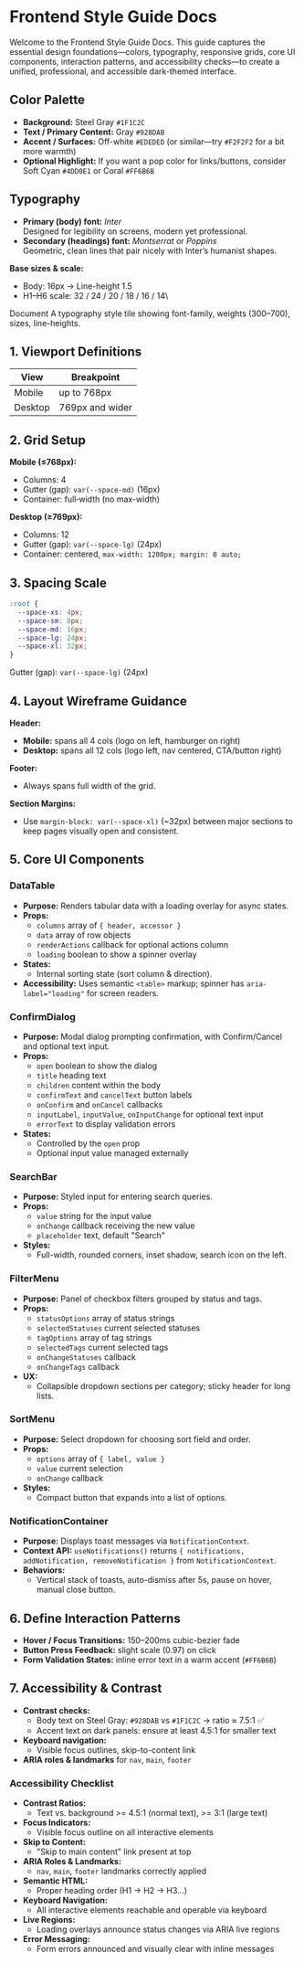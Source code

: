 # Frontend Style Guide Docs

Welcome to the Frontend Style Guide Docs. This guide captures the essential design foundations—colors, typography, responsive grids, core UI components, interaction patterns, and accessibility checks—to create a unified, professional, and accessible dark-themed interface.

## Color Palette

- **Background:** Steel Gray `#1F1C2C`
- **Text / Primary Content:** Gray `#928DAB`
- **Accent / Surfaces:** Off-white `#EDEDED` (or similar—try `#F2F2F2` for a bit more warmth)
- **Optional Highlight:** If you want a pop color for links/buttons, consider Soft Cyan `#4DD0E1` or Coral `#FF6B6B`

## Typography

- **Primary (body) font:** *Inter*\
  Designed for legibility on screens, modern yet professional.
- **Secondary (headings) font:** *Montserrat* or *Poppins*\
  Geometric, clean lines that pair nicely with Inter’s humanist shapes.

**Base sizes & scale:**

- Body: 16px → Line-height 1.5
- H1–H6 scale: 32 / 24 / 20 / 18 / 16 / 14\


Document A typography style tile showing font-family, weights (300–700), sizes, line-heights.

## 1. Viewport Definitions

| View    | Breakpoint      |
| ------- | --------------- |
| Mobile  | up to 768px     |
| Desktop | 769px and wider |

## 2. Grid Setup

**Mobile (≤768px):**

- Columns: 4
- Gutter (gap): `var(--space-md)` (16px)
- Container: full‑width (no max-width)

**Desktop (≥769px):**

- Columns: 12
- Gutter (gap): `var(--space-lg)` (24px)
- Container: centered, `max-width: 1200px; margin: 0 auto;`

## 3. Spacing Scale

```css
:root {
  --space-xs: 4px;
  --space-sm: 8px;
  --space-md: 16px;
  --space-lg: 24px;
  --space-xl: 32px;
}
```

Gutter (gap): `var(--space-lg)` (24px)

## 4. Layout Wireframe Guidance

**Header:**

- **Mobile:** spans all 4 cols (logo on left, hamburger on right)
- **Desktop:** spans all 12 cols (logo left, nav centered, CTA/button right)



**Footer:**

- Always spans full width of the grid.

**Section Margins:**

- Use `margin-block: var(--space-xl)` (~32px) between major sections to keep pages visually open and consistent.

## 5. Core UI Components

### DataTable

- **Purpose:** Renders tabular data with a loading overlay for async states.
- **Props:**
  - `columns` array of `{ header, accessor }`
  - `data` array of row objects
  - `renderActions` callback for optional actions column
  - `loading` boolean to show a spinner overlay
- **States:**
  - Internal sorting state (sort column & direction).
- **Accessibility:** Uses semantic `<table>` markup; spinner has `aria-label="loading"` for screen readers.
### ConfirmDialog

- **Purpose:** Modal dialog prompting confirmation, with Confirm/Cancel and optional text input.
- **Props:**
  - `open` boolean to show the dialog
  - `title` heading text
  - `children` content within the body
  - `confirmText` and `cancelText` button labels
  - `onConfirm` and `onCancel` callbacks
  - `inputLabel`, `inputValue`, `onInputChange` for optional text input
  - `errorText` to display validation errors
- **States:**
  - Controlled by the `open` prop
  - Optional input value managed externally

### SearchBar

- **Purpose:** Styled input for entering search queries.
- **Props:**
  - `value` string for the input value
  - `onChange` callback receiving the new value
  - `placeholder` text, default "Search"
- **Styles:**
  - Full-width, rounded corners, inset shadow, search icon on the left.

### FilterMenu

- **Purpose:** Panel of checkbox filters grouped by status and tags.
- **Props:**
  - `statusOptions` array of status strings
  - `selectedStatuses` current selected statuses
  - `tagOptions` array of tag strings
  - `selectedTags` current selected tags
  - `onChangeStatuses` callback
  - `onChangeTags` callback
- **UX:**
  - Collapsible dropdown sections per category; sticky header for long lists.

### SortMenu

- **Purpose:** Select dropdown for choosing sort field and order.
- **Props:**
  - `options` array of `{ label, value }`
  - `value` current selection
  - `onChange` callback
- **Styles:**
  - Compact button that expands into a list of options.

### NotificationContainer

- **Purpose:** Displays toast messages via `NotificationContext`.
- **Context API:** `useNotifications()` returns `{ notifications, addNotification, removeNotification }` from `NotificationContext`.
- **Behaviors:**
  - Vertical stack of toasts, auto-dismiss after 5s, pause on hover, manual close button.



## 6. Define Interaction Patterns

- **Hover / Focus Transitions:** 150–200ms cubic-bezier fade
- **Button Press Feedback:** slight scale (0.97) on click
- **Form Validation States:** inline error text in a warm accent (`#FF6B6B`)

## 7. Accessibility & Contrast

- **Contrast checks:**
  - Body text on Steel Gray: `#928DAB` vs `#1F1C2C` → ratio ≈ 7.5:1 ✅
  - Accent text on dark panels: ensure at least 4.5:1 for smaller text
- **Keyboard navigation:**
  - Visible focus outlines, skip-to-content link
- **ARIA roles & landmarks** for `nav`, `main`, `footer`

### Accessibility Checklist

- **Contrast Ratios:**
  - Text vs. background >= 4.5:1 (normal text), >= 3:1 (large text)
- **Focus Indicators:**
  - Visible focus outline on all interactive elements
- **Skip to Content:**
  - "Skip to main content" link present at top
- **ARIA Roles & Landmarks:**
  - `nav`, `main`, `footer` landmarks correctly applied
- **Semantic HTML:**
  - Proper heading order (H1 → H2 → H3...)
- **Keyboard Navigation:**
  - All interactive elements reachable and operable via keyboard
- **Live Regions:**
  - Loading overlays announce status changes via ARIA live regions
- **Error Messaging:**
  - Form errors announced and visually clear with inline messages


